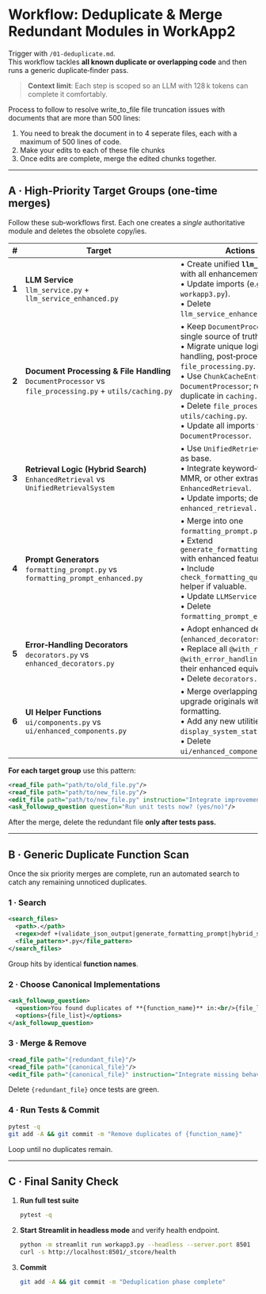 # Workflow: Deduplicate & Merge Redundant Modules in WorkApp2

Trigger with `/01-deduplicate.md`.  
This workflow tackles **all known duplicate or overlapping code** and then runs a generic duplicate‑finder pass.

> **Context limit**: Each step is scoped so an LLM with 128 k tokens can complete it comfortably.

Process to follow to resolve write_to_file file truncation issues with documents that are more than 500 lines: 
1. You need to break the document in to 4 seperate files, each with a maximum of 500 lines of code.
2. Make your edits to each of these file chunks
3. Once edits are complete, merge the edited chunks together.

---

## A · High‑Priority Target Groups (one‑time merges)

Follow these sub‑workflows first. Each one creates a *single* authoritative module and deletes the obsolete copy/ies.

| # | Target | Actions |
|---|--------|---------|
| **1** | **LLM Service**<br/>`llm_service.py` + `llm_service_enhanced.py` | • Create unified **`llm_service.py`** with all enhancements.<br/>• Update imports (e.g. `workapp3.py`).<br/>• Delete `llm_service_enhanced.py`. |
| **2** | **Document Processing & File Handling**<br/>`DocumentProcessor` vs `file_processing.py` + `utils/caching.py` | • Keep `DocumentProcessor` as single source of truth.<br/>• Migrate unique logic (file‑type handling, post‑processing) from `file_processing.py`.<br/>• Use `ChunkCacheEntry` from `DocumentProcessor`; remove duplicate in `caching.py`.<br/>• Delete `file_processing.py` & `utils/caching.py`.<br/>• Update all imports to use `DocumentProcessor`. |
| **3** | **Retrieval Logic (Hybrid Search)**<br/>`EnhancedRetrieval` vs `UnifiedRetrievalSystem` | • Use `UnifiedRetrievalSystem` as base.<br/>• Integrate keyword‑fallback, MMR, or other extras from `EnhancedRetrieval`.<br/>• Update imports; delete `enhanced_retrieval.py`. |
| **4** | **Prompt Generators**<br/>`formatting_prompt.py` vs `formatting_prompt_enhanced.py` | • Merge into one `formatting_prompt.py`.<br/>• Extend `generate_formatting_prompt` with enhanced features.<br/>• Include `check_formatting_quality` helper if valuable.<br/>• Update `LLMService` import.<br/>• Delete `formatting_prompt_enhanced.py`. |
| **5** | **Error‑Handling Decorators**<br/>`decorators.py` vs `enhanced_decorators.py` | • Adopt enhanced decorators (`enhanced_decorators.py`).<br/>• Replace all `@with_retry`, `@with_error_handling`, etc. with their enhanced equivalents.<br/>• Delete `decorators.py`. |
| **6** | **UI Helper Functions**<br/>`ui/components.py` vs `ui/enhanced_components.py` | • Merge overlapping functions; upgrade originals with richer formatting.<br/>• Add any new utilities (e.g., `display_system_status`).<br/>• Delete `ui/enhanced_components.py`. |

**For each target group** use this pattern:

```xml
<read_file path="path/to/old_file.py"/>
<read_file path="path/to/new_file.py"/>
<edit_file path="path/to/new_file.py" instruction="Integrate improvements from old_file.py, resolve conflicts, add tests if needed."/>
<ask_followup_question question="Run unit tests now? (yes/no)"/>
```

After the merge, delete the redundant file **only after tests pass.**

---

## B · Generic Duplicate Function Scan

Once the six priority merges are complete, run an automated search to catch any remaining unnoticed duplicates.

### 1 · Search

```xml
<search_files>
  <path>.</path>
  <regex>def +(validate_json_output|generate_formatting_prompt|hybrid_search|[a-zA-Z0-9_]+)</regex>
  <file_pattern>*.py</file_pattern>
</search_files>
```

Group hits by identical **function names**.

### 2 · Choose Canonical Implementations

```xml
<ask_followup_question>
  <question>You found duplicates of **{function_name}** in:<br/>{file_list}<br/><br/>Which file should be canonical?</question>
  <options>{file_list}</options>
</ask_followup_question>
```

### 3 · Merge & Remove

```xml
<read_file path="{redundant_file}"/>
<read_file path="{canonical_file}"/>
<edit_file path="{canonical_file}" instruction="Integrate missing behavior from redundant_file, ensure no regression."/>
```

Delete `{redundant_file}` once tests are green.

### 4 · Run Tests & Commit

```bash
pytest -q
git add -A && git commit -m "Remove duplicates of {function_name}"
```

Loop until no duplicates remain.

---

## C · Final Sanity Check

1. **Run full test suite**  
   ```bash
   pytest -q
   ```
2. **Start Streamlit in headless mode** and verify health endpoint.  
   ```bash
   python -m streamlit run workapp3.py --headless --server.port 8501
   curl -s http://localhost:8501/_stcore/health
   ```
3. **Commit**  
   ```bash
   git add -A && git commit -m "Deduplication phase complete"
   ```